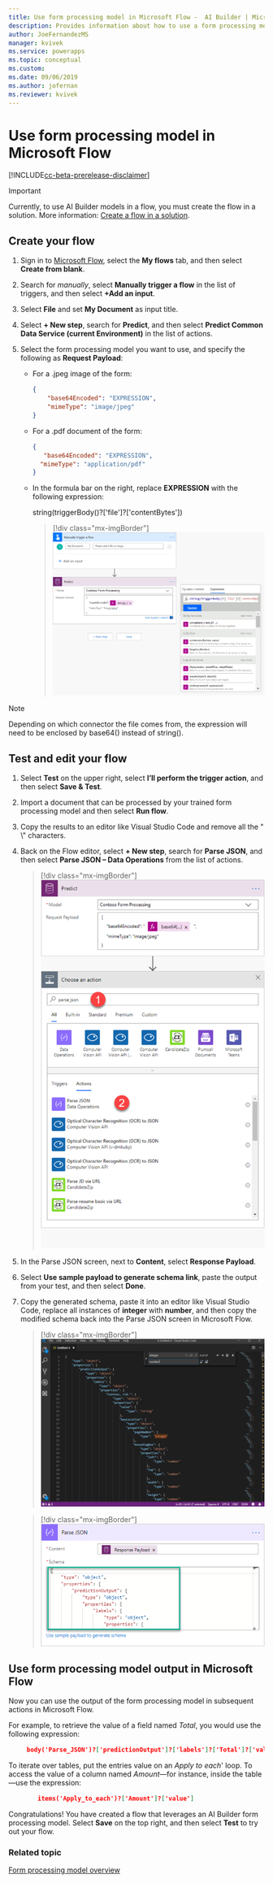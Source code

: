 ```yaml
---
title: Use form processing model in Microsoft Flow -  AI Builder | Microsoft Docs
description: Provides information about how to use a form processing model in Microsoft Flow
author: JoeFernandezMS
manager: kvivek
ms.service: powerapps
ms.topic: conceptual
ms.custom: 
ms.date: 09/06/2019
ms.author: jofernan
ms.reviewer: kvivek
---
```


# Use form processing model in Microsoft Flow

[!INCLUDE[cc-beta-prerelease-disclaimer](./includes/cc-beta-prerelease-disclaimer.md)]

 > [!IMPORTANT]
 > Currently, to use AI Builder models in a flow, you must create the flow in a solution. More information: [Create a flow in a solution](/flow/create-flow-solution).   

## Create your flow
1. Sign in to [Microsoft Flow](https://flow.microsoft.com/), select the **My flows** tab, and then select **Create from blank**.
2. Search for *manually*, select **Manually trigger a flow** in the list of triggers, and then select **+Add an input**.
5. Select **File** and set **My Document** as input title. 
4. Select **+ New step**, search for **Predict**, and then select **Predict Common Data Service (current Environment)** in the list of actions.
8. Select the form processing model you want to use, and specify the following as **Request Payload**:
    
    -	For a .jpeg image of the form:

        ```json
        {
            "base64Encoded": "EXPRESSION",
    	    "mimeType": "image/jpeg"
        }
        ```

    - 	For a .pdf document of the form:

          ```json
         {
             "base64Encoded": "EXPRESSION",
    	    "mimeType": "application/pdf"
        }
           ```

    - In the formula bar on the right, replace **EXPRESSION** with the following expression:
    
        string(triggerBody()?['file']?['contentBytes']) 

        > [!div class="mx-imgBorder"]
        > ![Replace expression screens](media/replace-expression.png "Replace expression screens")
    
 > [!NOTE] 
 > Depending on which connector the file comes from, the expression will need to be enclosed by base64() instead of string().

## Test and edit your flow

1. Select **Test** on the upper right, select **I’ll perform the trigger action**,  and then select **Save & Test**.
10.	Import a document that can be processed by your trained form processing model and then select **Run flow**. 
12.	Copy the results to an editor like Visual Studio Code and remove all the " \\" characters.
13.	Back on the Flow editor,  select **+ New step**, search for **Parse JSON**, and then select **Parse JSON – Data Operations** from the list of actions.

    > [!div class="mx-imgBorder"]
    > ![Parse JSON screens](media/parse-json-forms.png "Parse JSON screens")
    
15.	In the Parse JSON screen, next to **Content**, select **Response Payload**.
16. Select **Use sample payload to generate schema link**, paste the output from your test, and then select **Done**.
18.	Copy the generated schema, paste it into an editor like Visual Studio Code, replace all instances of **integer** with **number**, and then copy the modified schema back into the Parse JSON screen in Microsoft Flow.

    > [!div class="mx-imgBorder"]
    > ![Visual Studio  screen](media/visual-studio-replace-integer.png "Visual Studio screen")

    > [!div class="mx-imgBorder"]
    > ![Paste schema](media/parse-json-schema.png "Paste schema")


## Use form processing model output in Microsoft Flow

Now you can use the output of the form processing model in subsequent actions in Microsoft Flow. 

For example, to retrieve the value of a field named *Total*, you would use the following expression:  

   ```json
        body('Parse_JSON')?['predictionOutput']?['labels']?['Total']?['value']
```

To iterate over tables, put the entries value on an *Apply to each*' loop. To access the value of a column named *Amount*—for instance, inside the table—use the expression: 
    
```json
        items('Apply_to_each')?['Amount']?['value'] 

```
Congratulations! You have created a flow that leverages an AI Builder form processing model. Select **Save** on the top right, and then select **Test** to try out your flow. 

### Related topic
[Form processing model overview](form-processing-model-overview.md)
